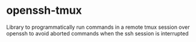 # openssh-tmux

Library to programmatically run commands in a remote tmux session over openssh to avoid aborted commands when the ssh session is interrupted
